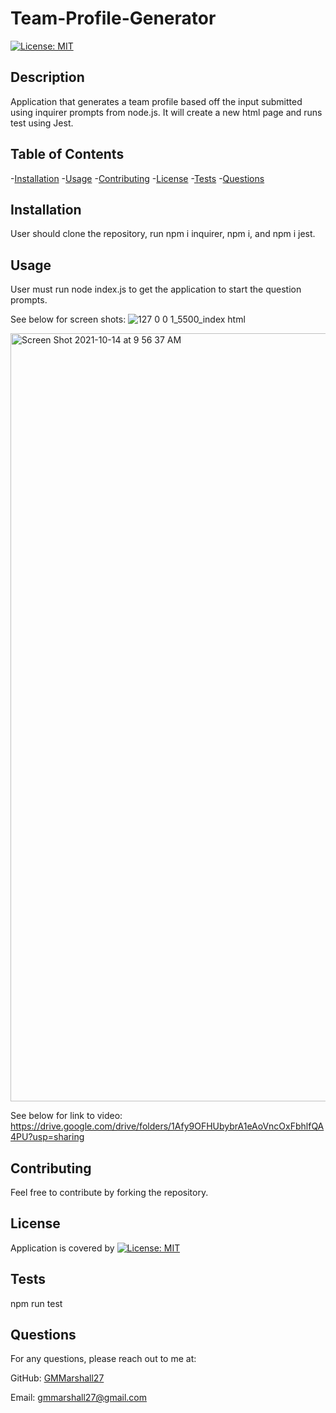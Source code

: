 # Team-Profile-Generator
[![License: MIT](https://img.shields.io/badge/License-MIT-yellow.svg)](https://opensource.org/licenses/MIT)

  ## Description

  Application that generates a team profile based off the input submitted using inquirer prompts from node.js. It will create a new html page and runs test using Jest.

  ## Table of Contents

  -[Installation](#installation)
  -[Usage](#usage)
  -[Contributing](#contributing)
  -[License](#license)
  -[Tests](#tests)
  -[Questions](#questions)

  ## Installation

  User should clone the repository, run npm i inquirer, npm i, and npm i jest.


  ## Usage

  User must run node index.js to get the application to start the question prompts.

  See below for screen shots:
![127 0 0 1_5500_index html](https://user-images.githubusercontent.com/84820751/137331709-b9ce52ce-9ebe-44df-8353-2722423b31cc.png)

<img width="1229" alt="Screen Shot 2021-10-14 at 9 56 37 AM" src="https://user-images.githubusercontent.com/84820751/137332069-93cac2e9-710a-43f0-9288-f7c17d2cd1d1.png">


  See below for link to video:
  https://drive.google.com/drive/folders/1Afy9OFHUbybrA1eAoVncOxFbhlfQA4PU?usp=sharing


  ## Contributing

  Feel free to contribute by forking the repository.


  ## License

 Application is covered by [![License: MIT](https://img.shields.io/badge/License-MIT-yellow.svg)](https://opensource.org/licenses/MIT)

  

  ## Tests

  npm run test


  ## Questions


  For any questions, please reach out to me at:

  GitHub: [GMMarshall27](https://github.com/GMMarshall27)

  Email: gmmarshall27@gmail.com
